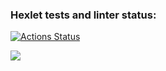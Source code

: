 ### Hexlet tests and linter status:
[![Actions Status](https://github.com/Sanapol/java-project-78/actions/workflows/hexlet-check.yml/badge.svg)](https://github.com/Sanapol/java-project-78/actions)

<a href="https://codeclimate.com/github/Sanapol/java-project-78/maintainability"><img src="https://api.codeclimate.com/v1/badges/069d98a3424c8dad56d8/maintainability" /></a>
